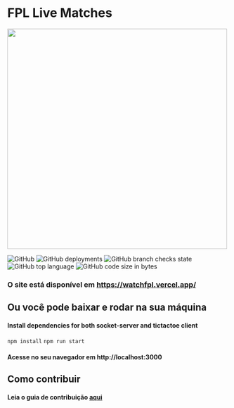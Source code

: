 <h1>FPL Live Matches</h1>
<img width="500px" height="500px" src="https://media.discordapp.net/attachments/360886291555942412/1031784766917316678/unknown.png?width=821&height=671">

![GitHub](https://img.shields.io/github/license/Conrage/watch-fpl) ![GitHub deployments](https://img.shields.io/github/deployments/Conrage/watch-fpl/Production) ![GitHub branch checks state](https://img.shields.io/github/checks-status/Conrage/watch-fpl/master) ![GitHub top language](https://img.shields.io/github/languages/top/Conrage/watch-fpl) ![GitHub code size in bytes](https://img.shields.io/github/languages/code-size/Conrage/watch-fpl)
### O site está disponível em https://watchfpl.vercel.app/

## Ou você pode baixar e rodar na sua máquina

#### Install dependencies for both socket-server and tictactoe client

`npm install`
`npm run start`

#### Acesse no seu navegador em http://localhost:3000

## Como contribuir
#### Leia o guia de contribuição [aqui](CONTRIBUTING.md)
